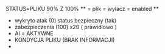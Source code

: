 STATUS=PLIKU 90% Z 100% 
** = plik = wylacz = enabled ** 

* wykryto atak (0) status bezpieczny (tak)
* zabezpieczenia (100) x20 ( prawidlowo )
* AI = AKTYWNE
* KONDYCJA PLIKU (BRAK INFORMACJI)
* 
